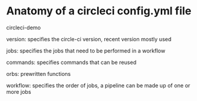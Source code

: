 # Anatomy of a circleci config.yml file

circleci-demo

version: specifies the circle-ci version, recent version mostly used

jobs: specifies the jobs that need to be performed in a workflow

commands: specifies commands that can be reused

orbs: prewritten functions

workflow: specifies the order of jobs, a pipeline can be made up of one or more jobs
